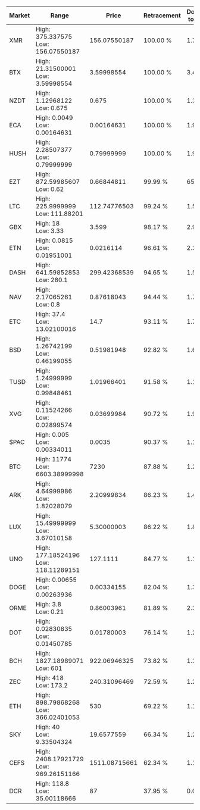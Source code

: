 | Market | Range | Price| Retracement | Doubles to 50% |
| --- | --- | --- | --- | --- |
| XMR | High: 375.337575<br />Low: 156.07550187 | 156.07550187 | 100.00 % | 1.70 |
| BTX | High: 21.31500001<br />Low: 3.59998554 | 3.59998554 | 100.00 % | 3.46 |
| NZDT | High: 1.12968122<br />Low: 0.675 | 0.675 | 100.00 % | 1.34 |
| ECA | High: 0.0049<br />Low: 0.00164631 | 0.00164631 | 100.00 % | 1.99 |
| HUSH | High: 2.28507377<br />Low: 0.79999999 | 0.79999999 | 100.00 % | 1.93 |
| EZT | High: 872.59985607<br />Low: 0.62 | 0.66844811 | 99.99 % | 653.17 |
| LTC | High: 225.9999999<br />Low: 111.88201 | 112.74776503 | 99.24 % | 1.50 |
| GBX | High: 18<br />Low: 3.33 | 3.599 | 98.17 % | 2.96 |
| ETN | High: 0.0815<br />Low: 0.01951001 | 0.0216114 | 96.61 % | 2.34 |
| DASH | High: 641.59852853<br />Low: 280.1 | 299.42368539 | 94.65 % | 1.54 |
| NAV | High: 2.17065261<br />Low: 0.8 | 0.87618043 | 94.44 % | 1.70 |
| ETC | High: 37.4<br />Low: 13.02100016 | 14.7 | 93.11 % | 1.72 |
| BSD | High: 1.26742199<br />Low: 0.46199055 | 0.51981948 | 92.82 % | 1.66 |
| TUSD | High: 1.24999999<br />Low: 0.99848461 | 1.01966401 | 91.58 % | 1.10 |
| XVG | High: 0.11524266<br />Low: 0.02899574 | 0.03699984 | 90.72 % | 1.95 |
| $PAC | High: 0.005<br />Low: 0.00334011 | 0.0035 | 90.37 % | 1.19 |
| BTC | High: 11774<br />Low: 6603.38999998 | 7230 | 87.88 % | 1.27 |
| ARK | High: 4.64999986<br />Low: 1.82028079 | 2.20999834 | 86.23 % | 1.46 |
| LUX | High: 15.49999999<br />Low: 3.67010158 | 5.30000003 | 86.22 % | 1.81 |
| UNO | High: 177.18524196<br />Low: 118.11289151 | 127.1111 | 84.77 % | 1.16 |
| DOGE | High: 0.00655<br />Low: 0.00263936 | 0.00334155 | 82.04 % | 1.38 |
| ORME | High: 3.8<br />Low: 0.21 | 0.86003961 | 81.89 % | 2.33 |
| DOT | High: 0.02830835<br />Low: 0.01450785 | 0.01780003 | 76.14 % | 1.20 |
| BCH | High: 1827.18989071<br />Low: 601 | 922.06946325 | 73.82 % | 1.32 |
| ZEC | High: 418<br />Low: 173.2 | 240.31096469 | 72.59 % | 1.23 |
| ETH | High: 898.79868268<br />Low: 366.02401053 | 530 | 69.22 % | 1.19 |
| SKY | High: 40<br />Low: 9.33504324 | 19.6577559 | 66.34 % | 1.25 |
| CEFS | High: 2408.17921729<br />Low: 969.26151166 | 1511.08715661 | 62.34 % | 1.12 |
| DCR | High: 118.8<br />Low: 35.00118666 | 87 | 37.95 % | 0.00 |
